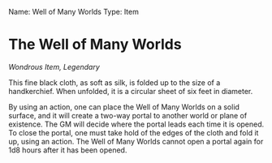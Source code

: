 Name: Well of Many Worlds
Type: Item

# The Well of Many Worlds
_Wondrous Item, Legendary_

This fine black cloth, as soft as silk, is folded up to the size of a handkerchief. When unfolded, it is a circular sheet of six feet in diameter.

By using an action, one can place the Well of Many Worlds on a solid surface, and it will create a two-way portal to another world or plane of existence. The GM will decide where the portal leads each time it is opened. To close the portal, one must take hold of the edges of the cloth and fold it up, using an action. The Well of Many Worlds cannot open a portal again for 1d8 hours after it has been opened.